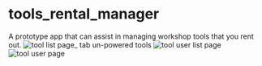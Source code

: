 # tools_rental_manager
A prototype app that can assist in managing workshop tools that you rent out.
![tool list page_ tab un-powered tools](https://github.com/rex-enigma/tools_rental_manager/assets/43634634/c25f4ea9-5223-4cd4-a5c9-a992bc1ac9b0)
![tool user list page](https://github.com/rex-enigma/tools_rental_manager/assets/43634634/55280029-e6c9-4588-92ec-26a0906b115c)
![tool user page](https://github.com/rex-enigma/tools_rental_manager/assets/43634634/d614051a-f9f3-4f19-9e33-5a29c4c1aafd)
